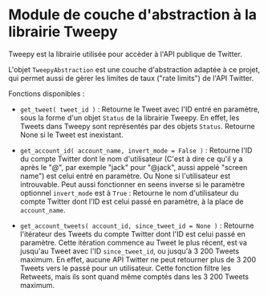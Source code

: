 # Module de couche d'abstraction à la librairie Tweepy

Tweepy est la librairie utilisée pour accèder à l'API publique de Twitter.

L'objet `TweepyAbstraction` est une couche d'abstraction adaptée à ce projet, qui permet aussi de gèrer les limites de taux ("rate limits") de l'API Twitter.

Fonctions disponibles :

* `get_tweet( tweet_id )` : Retourne le Tweet avec l'ID entré en paramètre, sous la forme d'un objet `Status` de la librairie Tweepy. En effet, les Tweets dans Tweepy sont représentés par des objets `Status`. Retourne None si le Tweet est inexistant.

* `get_account_id( account_name, invert_mode = False )` : Retourne l'ID du compte Twitter dont le nom d'utilisateur (C'est à dire ce qu'il y a après le "@", par exemple "jack" pour "@jack", aussi appelé "screen name") est celui entré en paramètre. Ou None si l'utilisateur est introuvable.
  Peut aussi fonctionner en seens inverse si le paramètre optionnel `invert_mode` est à `True` : Retourne le nom d'utilisateur du compte Twitter dont l'ID est celui passé en paramètre, à la place de `account_name`.

* `get_account_tweets( account_id, since_tweet_id = None )` : Retourne l'itérateur des Tweets du compte Twitter dont l'ID est celui passé en paramètre. Cette itération commence au Tweet le plus récent, est va jusqu'au Tweet avec l'ID `since_tweet_id`, ou jusqu'à 3 200 Tweets maximum.
  En effet, aucune API Twitter ne peut retourner plus de 3 200 Tweets vers le passé pour un utilisateur.
  Cette fonction filtre les Retweets, mais ils sont quand même comptés dans les 3 200 Tweets maximum.
